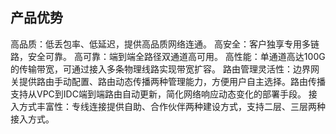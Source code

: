 ## 产品优势

高品质：低丢包率、低延迟，提供高品质网络连通。
高安全：客户独享专用多链路，安全可靠。
高可靠：端到端全路径双通道高可用。
高性能：单通道高达100G的传输带宽，可通过接入多条物理线路实现带宽扩容。
路由管理灵活性：边界网关提供路由手动配置、路由动态传播两种管理能力，方便用户自主选择。路由传播支持从VPC到IDC端到端路由自动更新，简化网络响应动态变化的部署手段。
接入方式丰富性：专线连接提供自助、合作伙伴两种建设方式，支持二层、三层两种接入方式。
